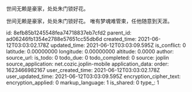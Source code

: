 世间无赖是豪家，处处朱门锁好花。

世间无赖是豪家，处处朱门锁好花。
唯有梦魂难管束，任他随意到天涯。


id: 8efb85b1245548fea74718837eb7cfd2
parent_id: ad06246fb1354e2788e57651cc55db6d
created_time: 2021-06-12T03:03:02.178Z
updated_time: 2021-06-12T03:03:09.595Z
is_conflict: 0
latitude: 0.00000000
longitude: 0.00000000
altitude: 0.0000
author: 
source_url: 
is_todo: 0
todo_due: 0
todo_completed: 0
source: joplin
source_application: net.cozic.joplin-mobile
application_data: 
order: 1623466982167
user_created_time: 2021-06-12T03:03:02.178Z
user_updated_time: 2021-06-12T03:03:09.595Z
encryption_cipher_text: 
encryption_applied: 0
markup_language: 1
is_shared: 0
type_: 1